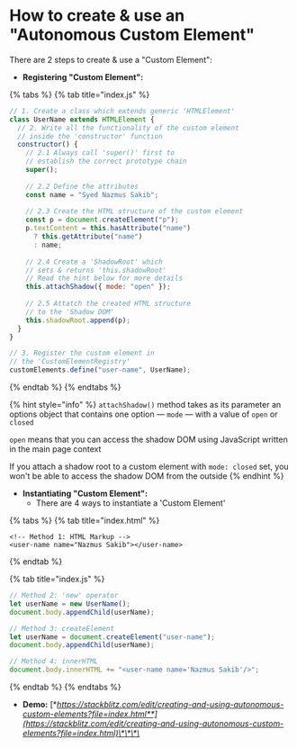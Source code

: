 # How to create & use an "Autonomous Custom Element"

There are 2 steps to create & use a "Custom Element":

* **Registering "Custom Element":**

{% tabs %}
{% tab title="index.js" %}
```javascript
// 1. Create a class which extends generic 'HTMLElement'
class UserName extends HTMLElement {
  // 2. Write all the functionality of the custom element 
  // inside the 'constructor' function
  constructor() {
    // 2.1 Always call 'super()' first to
    // establish the correct prototype chain
    super();
    
    // 2.2 Define the attributes
    const name = "Syed Nazmus Sakib";
    
    // 2.3 Create the HTML structure of the custom element
    const p = document.createElement("p");
    p.textContent = this.hasAttribute("name")
      ? this.getAttribute("name")
      : name;
    
    // 2.4 Create a 'ShadowRoot' which
    // sets & returns 'this.shadowRoot'
    // Read the hint below for more details
    this.attachShadow({ mode: "open" });
    
    // 2.5 Attatch the created HTML structure
    // to the 'Shadow DOM'
    this.shadowRoot.append(p);
  }
}

// 3. Register the custom element in
// the 'CustomElementRegistry'
customElements.define("user-name", UserName);
```
{% endtab %}
{% endtabs %}

{% hint style="info" %}
`attachShadow()` method takes as its parameter an options object that contains one option — `mode` — with a value of `open` or `closed` 

`open` means that you can access the shadow DOM using JavaScript written in the main page context

If you attach a shadow root to a custom element with `mode: closed` set, you won't be able to access the shadow DOM from the outside
{% endhint %}

* **Instantiating "Custom Element":** 
  * There are 4 ways to instantiate a 'Custom Element'

{% tabs %}
{% tab title="index.html" %}
```markup
<!-- Method 1: HTML Markup -->
<user-name name="Nazmus Sakib"></user-name>
```
{% endtab %}

{% tab title="index.js" %}
```javascript
// Method 2: 'new' operator
let userName = new UserName();
document.body.appendChild(userName);

// Method 3: createElement
let userName = document.createElement("user-name");
document.body.appendChild(userName);

// Method 4: innerHTML
document.body.innerHTML += "<user-name name='Nazmus Sakib'/>";
```
{% endtab %}
{% endtabs %}

* **Demo:** [**https://stackblitz.com/edit/creating-and-using-autonomous-custom-elements?file=index.html**](https://stackblitz.com/edit/creating-and-using-autonomous-custom-elements?file=index.html)\*\*\*\*



